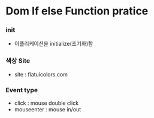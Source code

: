 # Dom If else Function pratice

### init
- 어플리케이션을 initialize(초기화)함

### 색상 Site
- site : flatuicolors.com

### Event type
- click : mouse double click
- mouseenter : mouse in/out